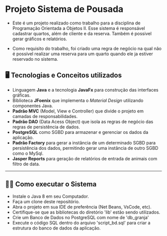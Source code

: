 # Projeto Sistema de Pousada


* Este é um projeto realizado como trabalho para a disciplina de Programação Orientada a Objetos II. Esse sistema é responsável cadastrar quartos, além de cliente e da reserva. Também é possivel gerar gráficos e relatórios.

* Como requisito do trabalho, foi criado uma regra de negócio na qual não é possível realizar uma reserva para um quarto quando ele ja estiver reservado no sistema.

## :desktop_computer: Tecnologias e Conceitos utilizados 
- Linguagem **Java** e a tecnologia **JavaFx** para construção das interfaces gráficas. 
- Biblioteca **JFoenix** que implementa o _Material Design_ utilizando componentes Java.
- **Padrão MVC** (Model, View e Controller) que divide o projeto em camadas de responsabilidades. 
- **Padrão DAO** (Data Acess Object) que isola as regras de negócio das regras de persistência de dados.
- **PostgreSQL** como SGBD para armazenar e gerenciar os dados da aplicação.
- **Padrão Factory** para gerar a instância de um determinado SGBD para persistência dos dados, permitindo gerar uma instância de outro SGBD como o MySql.  
- **Jasper Reports** para geração de relatórios de entrada de animais com filtro de data.


---

## :man_technologist: Como executar o Sistema

- Instale o Java 8 em seu Computador.
- Faça um clone deste repositório.
- Abra o projeto em sua IDE de preferência (Net Beans, VsCode, etc).
- Certifique-se que as bibliotecas do diretório 'lib' estão sendo utilizados.
- Crie um Banco de Dados no PostgreSQL com nome de 'db_granja'
- Execute o código SQL dentro do arquivo 'script_bd.sql' para criar a estrutura do banco de dados da aplicação.
